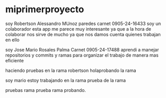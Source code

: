 # miprimerproyecto
soy Robertson Alessandro MUnoz paredes 
carnet 0905-24-16433
soy un colaborador esta app me parece muy interesante ya que a la hora de colaborar nos sirve de mucho ya que nos damos cuenta quienes trabajan en ello


soy Jose Mario Rosales Palma
Carnet 0905-24-17488
aprendi a manejar repositorios y commits y ramas para organizar el trabajo de manera mas eficiente

haciendo pruebas en la rama robertson
holaprobando la rama

soy mario estoy trabajando en la rama
prueba de la rama

pruebas rama prueba rama probando.
